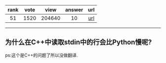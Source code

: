 
| rank | vote | view | answer | url |
|:-:|:-:|:-:|:-:|:-:|
|51|1520|204640|10| [url](http://stackoverflow.com/questions/9371238/why-is-reading-lines-from-stdin-much-slower-in-c-than-python) |
***

## 为什么在C++中读取stdin中的行会比Python慢呢?

ps:这个是C++的问题了所以没做翻译.